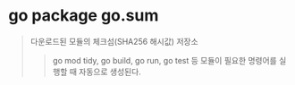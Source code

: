 # go package go.sum

> 다운로드된 모듈의 체크섬(SHA256 해시값) 저장소
>
> > go mod tidy, go build, go run, go test 등 모듈이 필요한 명령어를 실행할 때 자동으로 생성된다.
